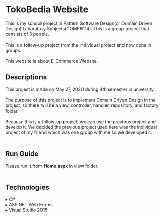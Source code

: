 # TokoBedia Website
This is my school project in Pattern Software Design(or Domain Driven Design) Laboratory Subjects(COMP6114). This is a group project that consists of 3 people.<br><br>
This is a follow-up project from the individual project and now done in groups.<br><br>
This website is about E-Commerce Website.

## Descriptions
This project is made on May 27, 2020 during 4th semester in university.<br><br>
The purpose of this project is to implement Domain Driven Design in the project, so there will be a view, controller, handler, repository, and factory folder.<br><br>
Because this is a follow-up project, we can use the previous project and develop it. We decided the previous project used here was the individual project of my friend which was one group with me so we developed it.<br><br>

## Run Guide
Please run it from <b>Home.aspx</b> in view folder.<br><br>

## Technologies
▸ C#<br>
▸ ASP.NET Web Forms<br>
▸ Visual Studio 2015<br>
